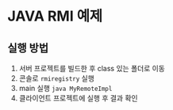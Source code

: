 # JAVA RMI 예제
## 실행 방법
1. 서버 프로젝트를 빌드한 후 class 있는 폴더로 이동
2. 콘솔로 `rmiregistry` 실행
3. main 실행 `java MyRemoteImpl`
4. 클라이언트 프로젝트에 실행 후 결과 확인